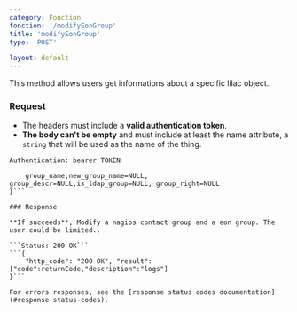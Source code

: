 ```yaml
---
category: Fonction
fonction: '/modifyEonGroup'
title: 'modifyEonGroup'
type: 'POST'

layout: default
---
```


This method allows users get informations about a specific lilac object.

### Request

* The headers must include a **valid authentication token**.
* **The body can't be empty** and must include at least the name attribute, a `string` that will be used as the name of the thing.

```Authentication: bearer TOKEN```
```{
    group_name,new_group_name=NULL, group_descr=NULL,is_ldap_group=NULL, group_right=NULL
}```

### Response

**If succeeds**, Modify a nagios contact group and a eon group. The user could be limited..

```Status: 200 OK```
```{
    "http_code": "200 OK", "result": ["code":returnCode,"description":"logs"]
}```

For errors responses, see the [response status codes documentation](#response-status-codes).